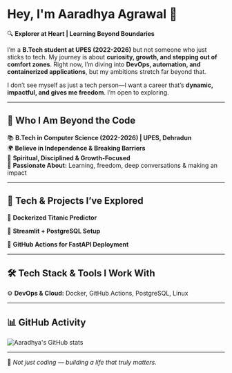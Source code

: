 # Hey, I'm Aaradhya Agrawal 🌿  

🔍 **Explorer at Heart | Learning Beyond Boundaries**  

I’m a **B.Tech student at UPES (2022-2026)** but not someone who just sticks to tech. My journey is about **curiosity, growth, and stepping out of comfort zones**. Right now, I’m diving into **DevOps, automation, and containerized applications**, but my ambitions stretch far beyond that.  

I don’t see myself as just a tech person—I want a career that’s **dynamic, impactful, and gives me freedom**. I’m open to exploring.  

---

## 🌟 **Who I Am Beyond the Code**  

📚 **B.Tech in Computer Science (2022-2026) | UPES, Dehradun**  
🌍 **Believe in Independence & Breaking Barriers**  
🌱 **Spiritual, Disciplined & Growth-Focused**  
🎯 **Passionate About:** Learning, freedom, deep conversations & making an impact  

---

## 🚀 **Tech & Projects I’ve Explored**  

🔹 **Dockerized Titanic Predictor**  

🔹 **Streamlit + PostgreSQL Setup**  

🔹 **GitHub Actions for FastAPI Deployment**   

---

## 🛠 **Tech Stack & Tools I Work With**  

⚙️ **DevOps & Cloud:** Docker, GitHub Actions, PostgreSQL, Linux  

---

## 📊 **GitHub Activity**  

![Aaradhya's GitHub stats](https://github-readme-stats.vercel.app/api?username=007Aaradhya&show_icons=true&theme=tokyonight)  

---

🚀 *Not just coding — building a life that truly matters.*  
